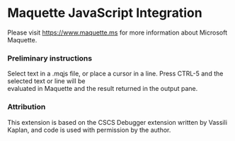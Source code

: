 # Maquette JavaScript Integration


Please visit https://www.maquette.ms for more information about Microsoft Maquette.

### Preliminary instructions

Select text in a .mqjs file, or place a cursor in a line.
Press CTRL-5 and the selected text or line will be  
evaluated in Maquette and the result returned in the output pane.

### Attribution

This extension is based on the CSCS Debugger extension written by Vassili Kaplan, and code is used with permission by the author.